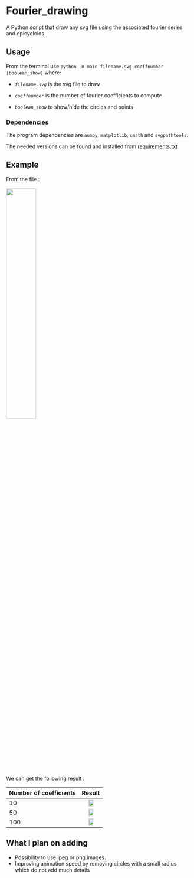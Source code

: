# Fourier_drawing
A Python script that draw any svg file using the associated fourier series and epicycloids.

## Usage

From the terminal use `python -m main filename.svg coeffnumber [boolean_show]` where:

* *`filename.svg`* is the svg file to draw

* *`coeffnumber`* is the number of fourier coefficients to compute

* *`boolean_show`* to show/hide the circles and points

### Dependencies

The program dependencies are `numpy`, `matplotlib`, `cmath` and `svgpathtools`.

The needed versions can be found and installed from [requirements.txt](/requirements.txt)


## Example

From the file : <br> <br>
<img src="https://user-images.githubusercontent.com/38764918/152699414-9064f5a4-b9c2-41e1-8335-d3b72681c252.svg" width=40%>

<br>
We can get the following result :

| Number of coefficients  | Result |
| ------------- | :-: |
| 10  | <img src="https://user-images.githubusercontent.com/38764918/152698948-d08d0721-6ead-4a4c-93a9-27036347e2df.gif" width=50%> |
| 50  | <img src="https://user-images.githubusercontent.com/38764918/152699222-e0b2ff75-abd3-4c7e-86c9-cb2fdca75ce9.gif" width=50%> |
| 100 | <img src="https://user-images.githubusercontent.com/38764918/152699356-f5d1a9e7-138b-4241-8b76-1d4d1bbbf2cb.gif" width=50%> |

## What I plan on adding

* Possibility to use jpeg or png images.
* Improving animation speed by removing circles with a small radius which do not add much details

